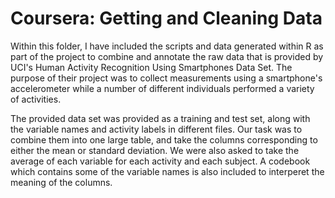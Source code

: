 # Coursera: Getting and Cleaning Data

Within this folder, I have included the scripts and data generated within R as part of the project to combine and annotate the raw data that is provided by UCI's Human Activity Recognition Using Smartphones Data Set. The purpose of their project was to collect measurements using a smartphone's accelerometer while a number of different individuals performed a variety of activities.

The provided data set was provided as a training and test set, along with the variable names and activity labels in different files. Our task was to combine them into one large table, and take the columns corresponding to either the mean or standard deviation. We were also asked to take the average of each variable for each activity and each subject. A codebook which contains some of the variable names is also included to interperet the meaning of the columns.
